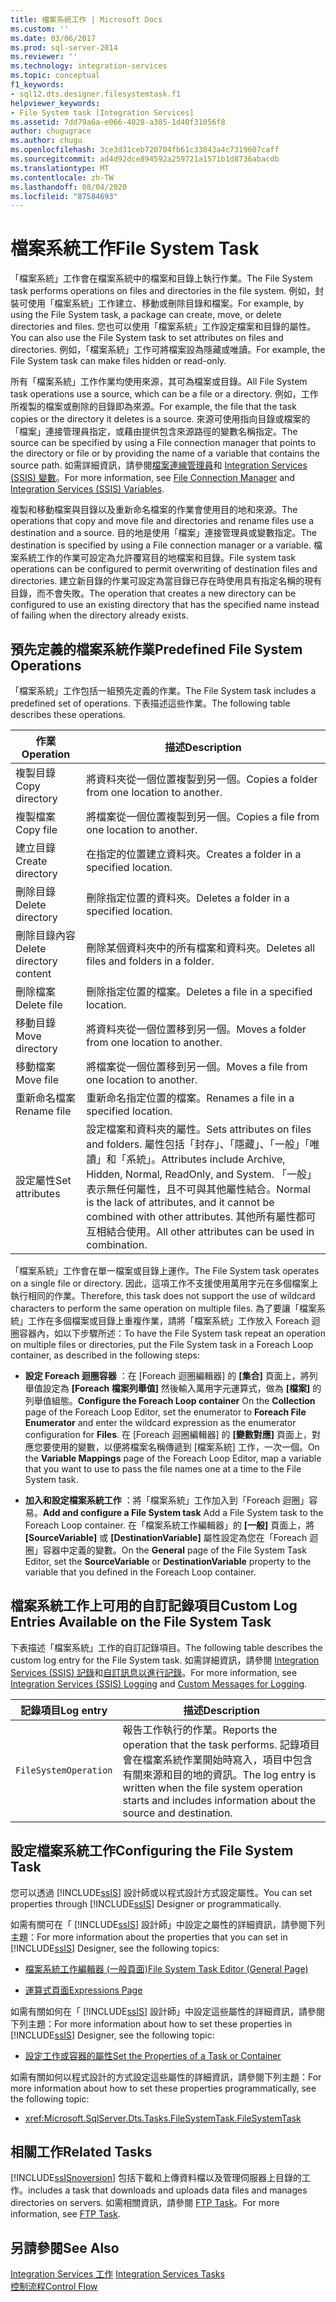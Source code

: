 ```yaml
---
title: 檔案系統工作 | Microsoft Docs
ms.custom: ''
ms.date: 03/06/2017
ms.prod: sql-server-2014
ms.reviewer: ''
ms.technology: integration-services
ms.topic: conceptual
f1_keywords:
- sql12.dts.designer.filesystemtask.f1
helpviewer_keywords:
- File System task [Integration Services]
ms.assetid: 7dd79a6a-e066-4028-a385-1d40f31056f8
author: chugugrace
ms.author: chugu
ms.openlocfilehash: 3ce3d31ceb720704fb61c33043a4c7319607caff
ms.sourcegitcommit: ad4d92dce894592a259721a1571b1d8736abacdb
ms.translationtype: MT
ms.contentlocale: zh-TW
ms.lasthandoff: 08/04/2020
ms.locfileid: "87584693"
---
```

# <a name="file-system-task"></a><span data-ttu-id="28bce-102">檔案系統工作</span><span class="sxs-lookup"><span data-stu-id="28bce-102">File System Task</span></span>
  <span data-ttu-id="28bce-103">「檔案系統」工作會在檔案系統中的檔案和目錄上執行作業。</span><span class="sxs-lookup"><span data-stu-id="28bce-103">The File System task performs operations on files and directories in the file system.</span></span> <span data-ttu-id="28bce-104">例如，封裝可使用「檔案系統」工作建立、移動或刪除目錄和檔案。</span><span class="sxs-lookup"><span data-stu-id="28bce-104">For example, by using the File System task, a package can create, move, or delete directories and files.</span></span> <span data-ttu-id="28bce-105">您也可以使用「檔案系統」工作設定檔案和目錄的屬性。</span><span class="sxs-lookup"><span data-stu-id="28bce-105">You can also use the File System task to set attributes on files and directories.</span></span> <span data-ttu-id="28bce-106">例如，「檔案系統」工作可將檔案設為隱藏或唯讀。</span><span class="sxs-lookup"><span data-stu-id="28bce-106">For example, the File System task can make files hidden or read-only.</span></span>  
  
 <span data-ttu-id="28bce-107">所有「檔案系統」工作作業均使用來源，其可為檔案或目錄。</span><span class="sxs-lookup"><span data-stu-id="28bce-107">All File System task operations use a source, which can be a file or a directory.</span></span> <span data-ttu-id="28bce-108">例如，工作所複製的檔案或刪除的目錄即為來源。</span><span class="sxs-lookup"><span data-stu-id="28bce-108">For example, the file that the task copies or the directory it deletes is a source.</span></span> <span data-ttu-id="28bce-109">來源可使用指向目錄或檔案的「檔案」連接管理員指定，或藉由提供包含來源路徑的變數名稱指定。</span><span class="sxs-lookup"><span data-stu-id="28bce-109">The source can be specified by using a File connection manager that points to the directory or file or by providing the name of a variable that contains the source path.</span></span> <span data-ttu-id="28bce-110">如需詳細資訊，請參閱[檔案連線管理員](../connection-manager/file-connection-manager.md)和 [Integration Services &#40;SSIS&#41; 變數](../integration-services-ssis-variables.md)。</span><span class="sxs-lookup"><span data-stu-id="28bce-110">For more information, see [File Connection Manager](../connection-manager/file-connection-manager.md) and [Integration Services &#40;SSIS&#41; Variables](../integration-services-ssis-variables.md).</span></span>  
  
 <span data-ttu-id="28bce-111">複製和移動檔案與目錄以及重新命名檔案的作業會使用目的地和來源。</span><span class="sxs-lookup"><span data-stu-id="28bce-111">The operations that copy and move file and directories and rename files use a destination and a source.</span></span> <span data-ttu-id="28bce-112">目的地是使用「檔案」連接管理員或變數指定。</span><span class="sxs-lookup"><span data-stu-id="28bce-112">The destination is specified by using a File connection manager or a variable.</span></span> <span data-ttu-id="28bce-113">檔案系統工作的作業可設定為允許覆寫目的地檔案和目錄。</span><span class="sxs-lookup"><span data-stu-id="28bce-113">File system task operations can be configured to permit overwriting of destination files and directories.</span></span> <span data-ttu-id="28bce-114">建立新目錄的作業可設定為當目錄已存在時使用具有指定名稱的現有目錄，而不會失敗。</span><span class="sxs-lookup"><span data-stu-id="28bce-114">The operation that creates a new directory can be configured to use an existing directory that has the specified name instead of failing when the directory already exists.</span></span>  
  
## <a name="predefined-file-system-operations"></a><span data-ttu-id="28bce-115">預先定義的檔案系統作業</span><span class="sxs-lookup"><span data-stu-id="28bce-115">Predefined File System Operations</span></span>  
 <span data-ttu-id="28bce-116">「檔案系統」工作包括一組預先定義的作業。</span><span class="sxs-lookup"><span data-stu-id="28bce-116">The File System task includes a predefined set of operations.</span></span> <span data-ttu-id="28bce-117">下表描述這些作業。</span><span class="sxs-lookup"><span data-stu-id="28bce-117">The following table describes these operations.</span></span>  
  
|<span data-ttu-id="28bce-118">作業</span><span class="sxs-lookup"><span data-stu-id="28bce-118">Operation</span></span>|<span data-ttu-id="28bce-119">描述</span><span class="sxs-lookup"><span data-stu-id="28bce-119">Description</span></span>|  
|---------------|-----------------|  
|<span data-ttu-id="28bce-120">複製目錄</span><span class="sxs-lookup"><span data-stu-id="28bce-120">Copy directory</span></span>|<span data-ttu-id="28bce-121">將資料夾從一個位置複製到另一個。</span><span class="sxs-lookup"><span data-stu-id="28bce-121">Copies a folder from one location to another.</span></span>|  
|<span data-ttu-id="28bce-122">複製檔案</span><span class="sxs-lookup"><span data-stu-id="28bce-122">Copy file</span></span>|<span data-ttu-id="28bce-123">將檔案從一個位置複製到另一個。</span><span class="sxs-lookup"><span data-stu-id="28bce-123">Copies a file from one location to another.</span></span>|  
|<span data-ttu-id="28bce-124">建立目錄</span><span class="sxs-lookup"><span data-stu-id="28bce-124">Create directory</span></span>|<span data-ttu-id="28bce-125">在指定的位置建立資料夾。</span><span class="sxs-lookup"><span data-stu-id="28bce-125">Creates a folder in a specified location.</span></span>|  
|<span data-ttu-id="28bce-126">刪除目錄</span><span class="sxs-lookup"><span data-stu-id="28bce-126">Delete directory</span></span>|<span data-ttu-id="28bce-127">刪除指定位置的資料夾。</span><span class="sxs-lookup"><span data-stu-id="28bce-127">Deletes a folder in a specified location.</span></span>|  
|<span data-ttu-id="28bce-128">刪除目錄內容</span><span class="sxs-lookup"><span data-stu-id="28bce-128">Delete directory content</span></span>|<span data-ttu-id="28bce-129">刪除某個資料夾中的所有檔案和資料夾。</span><span class="sxs-lookup"><span data-stu-id="28bce-129">Deletes all files and folders in a folder.</span></span>|  
|<span data-ttu-id="28bce-130">刪除檔案</span><span class="sxs-lookup"><span data-stu-id="28bce-130">Delete file</span></span>|<span data-ttu-id="28bce-131">刪除指定位置的檔案。</span><span class="sxs-lookup"><span data-stu-id="28bce-131">Deletes a file in a specified location.</span></span>|  
|<span data-ttu-id="28bce-132">移動目錄</span><span class="sxs-lookup"><span data-stu-id="28bce-132">Move directory</span></span>|<span data-ttu-id="28bce-133">將資料夾從一個位置移到另一個。</span><span class="sxs-lookup"><span data-stu-id="28bce-133">Moves a folder from one location to another.</span></span>|  
|<span data-ttu-id="28bce-134">移動檔案</span><span class="sxs-lookup"><span data-stu-id="28bce-134">Move file</span></span>|<span data-ttu-id="28bce-135">將檔案從一個位置移到另一個。</span><span class="sxs-lookup"><span data-stu-id="28bce-135">Moves a file from one location to another.</span></span>|  
|<span data-ttu-id="28bce-136">重新命名檔案</span><span class="sxs-lookup"><span data-stu-id="28bce-136">Rename file</span></span>|<span data-ttu-id="28bce-137">重新命名指定位置的檔案。</span><span class="sxs-lookup"><span data-stu-id="28bce-137">Renames a file in a specified location.</span></span>|  
|<span data-ttu-id="28bce-138">設定屬性</span><span class="sxs-lookup"><span data-stu-id="28bce-138">Set attributes</span></span>|<span data-ttu-id="28bce-139">設定檔案和資料夾的屬性。</span><span class="sxs-lookup"><span data-stu-id="28bce-139">Sets attributes on files and folders.</span></span> <span data-ttu-id="28bce-140">屬性包括「封存」、「隱藏」、「一般」「唯讀」和「系統」。</span><span class="sxs-lookup"><span data-stu-id="28bce-140">Attributes include Archive, Hidden, Normal, ReadOnly, and System.</span></span> <span data-ttu-id="28bce-141">「一般」表示無任何屬性，且不可與其他屬性結合。</span><span class="sxs-lookup"><span data-stu-id="28bce-141">Normal is the lack of attributes, and it cannot be combined with other attributes.</span></span> <span data-ttu-id="28bce-142">其他所有屬性都可互相結合使用。</span><span class="sxs-lookup"><span data-stu-id="28bce-142">All other attributes can be used in combination.</span></span>|  
  
 <span data-ttu-id="28bce-143">「檔案系統」工作會在單一檔案或目錄上運作。</span><span class="sxs-lookup"><span data-stu-id="28bce-143">The File System task operates on a single file or directory.</span></span> <span data-ttu-id="28bce-144">因此，這項工作不支援使用萬用字元在多個檔案上執行相同的作業。</span><span class="sxs-lookup"><span data-stu-id="28bce-144">Therefore, this task does not support the use of wildcard characters to perform the same operation on multiple files.</span></span> <span data-ttu-id="28bce-145">為了要讓「檔案系統」工作在多個檔案或目錄上重複作業，請將「檔案系統」工作放入 Foreach 迴圈容器內，如以下步驟所述：</span><span class="sxs-lookup"><span data-stu-id="28bce-145">To have the File System task repeat an operation on multiple files or directories, put the File System task in a Foreach Loop container, as described in the following steps:</span></span>  
  
-   <span data-ttu-id="28bce-146">**設定 Foreach 迴圈容器** ：在 [Foreach 迴圈編輯器] 的 **[集合]** 頁面上，將列舉值設定為 **[Foreach 檔案列舉值]** 然後輸入萬用字元運算式，做為 **[檔案]** 的列舉值組態。</span><span class="sxs-lookup"><span data-stu-id="28bce-146">**Configure the Foreach Loop container** On the **Collection** page of the Foreach Loop Editor, set the enumerator to **Foreach File Enumerator** and enter the wildcard expression as the enumerator configuration for **Files**.</span></span> <span data-ttu-id="28bce-147">在 [Foreach 迴圈編輯器] 的 **[變數對應]** 頁面上，對應您要使用的變數，以便將檔案名稱傳遞到 [檔案系統] 工作，一次一個。</span><span class="sxs-lookup"><span data-stu-id="28bce-147">On the **Variable Mappings** page of the Foreach Loop Editor, map a variable that you want to use to pass the file names one at a time to the File System task.</span></span>  
  
-   <span data-ttu-id="28bce-148">**加入和設定檔案系統工作** ：將「檔案系統」工作加入到「Foreach 迴圈」容易。</span><span class="sxs-lookup"><span data-stu-id="28bce-148">**Add and configure a File System task** Add a File System task to the Foreach Loop container.</span></span> <span data-ttu-id="28bce-149">在「檔案系統工作編輯器」的 **[一般]** 頁面上，將 **[SourceVariable]** 或 **[DestinationVariable]** 屬性設定為您在「Foreach 迴圈」容器中定義的變數。</span><span class="sxs-lookup"><span data-stu-id="28bce-149">On the **General** page of the File System Task Editor, set the **SourceVariable** or **DestinationVariable** property to the variable that you defined in the Foreach Loop container.</span></span>  
  
## <a name="custom-log-entries-available-on-the-file-system-task"></a><span data-ttu-id="28bce-150">檔案系統工作上可用的自訂記錄項目</span><span class="sxs-lookup"><span data-stu-id="28bce-150">Custom Log Entries Available on the File System Task</span></span>  
 <span data-ttu-id="28bce-151">下表描述「檔案系統」工作的自訂記錄項目。</span><span class="sxs-lookup"><span data-stu-id="28bce-151">The following table describes the custom log entry for the File System task.</span></span> <span data-ttu-id="28bce-152">如需詳細資訊，請參閱 [Integration Services &#40;SSIS&#41; 記錄](../performance/integration-services-ssis-logging.md)和[自訂訊息以進行記錄](../custom-messages-for-logging.md)。</span><span class="sxs-lookup"><span data-stu-id="28bce-152">For more information, see [Integration Services &#40;SSIS&#41; Logging](../performance/integration-services-ssis-logging.md) and [Custom Messages for Logging](../custom-messages-for-logging.md).</span></span>  
  
|<span data-ttu-id="28bce-153">記錄項目</span><span class="sxs-lookup"><span data-stu-id="28bce-153">Log entry</span></span>|<span data-ttu-id="28bce-154">描述</span><span class="sxs-lookup"><span data-stu-id="28bce-154">Description</span></span>|  
|---------------|-----------------|  
|`FileSystemOperation`|<span data-ttu-id="28bce-155">報告工作執行的作業。</span><span class="sxs-lookup"><span data-stu-id="28bce-155">Reports the operation that the task performs.</span></span> <span data-ttu-id="28bce-156">記錄項目會在檔案系統作業開始時寫入，項目中包含有關來源和目的地的資訊。</span><span class="sxs-lookup"><span data-stu-id="28bce-156">The log entry is written when the file system operation starts and includes information about the source and destination.</span></span>|  
  
## <a name="configuring-the-file-system-task"></a><span data-ttu-id="28bce-157">設定檔案系統工作</span><span class="sxs-lookup"><span data-stu-id="28bce-157">Configuring the File System Task</span></span>  
 <span data-ttu-id="28bce-158">您可以透過 [!INCLUDE[ssIS](../../includes/ssis-md.md)] 設計師或以程式設計方式設定屬性。</span><span class="sxs-lookup"><span data-stu-id="28bce-158">You can set properties through [!INCLUDE[ssIS](../../includes/ssis-md.md)] Designer or programmatically.</span></span>  
  
 <span data-ttu-id="28bce-159">如需有關可在「 [!INCLUDE[ssIS](../../includes/ssis-md.md)] 設計師」中設定之屬性的詳細資訊，請參閱下列主題：</span><span class="sxs-lookup"><span data-stu-id="28bce-159">For more information about the properties that you can set in [!INCLUDE[ssIS](../../includes/ssis-md.md)] Designer, see the following topics:</span></span>  
  
-   [<span data-ttu-id="28bce-160">檔案系統工作編輯器 &#40;一般頁面&#41;</span><span class="sxs-lookup"><span data-stu-id="28bce-160">File System Task Editor &#40;General Page&#41;</span></span>](../general-page-of-integration-services-designers-options.md)  
  
-   [<span data-ttu-id="28bce-161">運算式頁面</span><span class="sxs-lookup"><span data-stu-id="28bce-161">Expressions Page</span></span>](../expressions/expressions-page.md)  
  
 <span data-ttu-id="28bce-162">如需有關如何在「 [!INCLUDE[ssIS](../../includes/ssis-md.md)] 設計師」中設定這些屬性的詳細資訊，請參閱下列主題：</span><span class="sxs-lookup"><span data-stu-id="28bce-162">For more information about how to set these properties in [!INCLUDE[ssIS](../../includes/ssis-md.md)] Designer, see the following topic:</span></span>  
  
-   [<span data-ttu-id="28bce-163">設定工作或容器的屬性</span><span class="sxs-lookup"><span data-stu-id="28bce-163">Set the Properties of a Task or Container</span></span>](../set-the-properties-of-a-task-or-container.md)  
  
 <span data-ttu-id="28bce-164">如需有關如何以程式設計的方式設定這些屬性的詳細資訊，請參閱下列主題：</span><span class="sxs-lookup"><span data-stu-id="28bce-164">For more information about how to set these properties programmatically, see the following topic:</span></span>  
  
-   <xref:Microsoft.SqlServer.Dts.Tasks.FileSystemTask.FileSystemTask>  
  
## <a name="related-tasks"></a><span data-ttu-id="28bce-165">相關工作</span><span class="sxs-lookup"><span data-stu-id="28bce-165">Related Tasks</span></span>  
 [!INCLUDE[ssISnoversion](../../includes/ssisnoversion-md.md)] <span data-ttu-id="28bce-166">包括下載和上傳資料檔以及管理伺服器上目錄的工作。</span><span class="sxs-lookup"><span data-stu-id="28bce-166">includes a task that downloads and uploads data files and manages directories on servers.</span></span> <span data-ttu-id="28bce-167">如需相關資訊，請參閱 [FTP Task](ftp-task.md)。</span><span class="sxs-lookup"><span data-stu-id="28bce-167">For more information, see [FTP Task](ftp-task.md).</span></span>  
  
## <a name="see-also"></a><span data-ttu-id="28bce-168">另請參閱</span><span class="sxs-lookup"><span data-stu-id="28bce-168">See Also</span></span>  
 <span data-ttu-id="28bce-169">[Integration Services 工作](integration-services-tasks.md) </span><span class="sxs-lookup"><span data-stu-id="28bce-169">[Integration Services Tasks](integration-services-tasks.md) </span></span>  
 [<span data-ttu-id="28bce-170">控制流程</span><span class="sxs-lookup"><span data-stu-id="28bce-170">Control Flow</span></span>](control-flow.md)  
  
  
